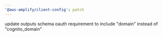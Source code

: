 ```yaml
---
'@aws-amplify/client-config': patch
---
```


update outputs schema oauth requirement to include "domain" instead of "cognito_domain"

